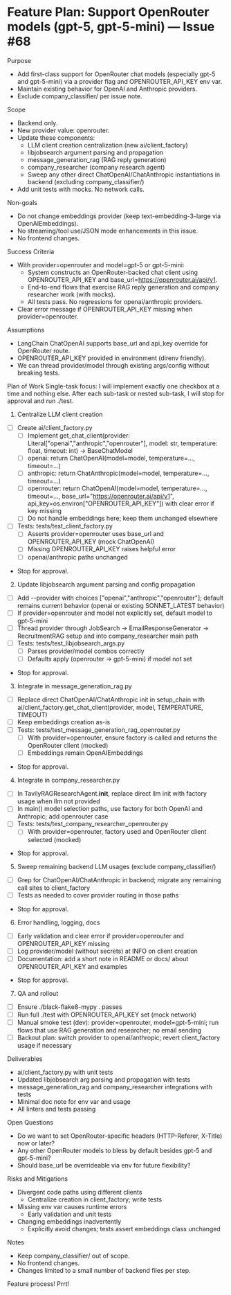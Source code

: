 # Feature Plan: Support OpenRouter models (gpt-5, gpt-5-mini) — Issue #68

Purpose
- Add first-class support for OpenRouter chat models (especially gpt-5 and gpt-5-mini) via a provider flag and OPENROUTER_API_KEY env var.
- Maintain existing behavior for OpenAI and Anthropic providers.
- Exclude company_classifier/ per issue note.

Scope
- Backend only.
- New provider value: openrouter.
- Update these components:
  - LLM client creation centralization (new ai/client_factory)
  - libjobsearch argument parsing and propagation
  - message_generation_rag (RAG reply generation)
  - company_researcher (company research agent)
  - Sweep any other direct ChatOpenAI/ChatAnthropic instantiations in backend (excluding company_classifier/)
- Add unit tests with mocks. No network calls.

Non-goals
- Do not change embeddings provider (keep text-embedding-3-large via OpenAIEmbeddings).
- No streaming/tool use/JSON mode enhancements in this issue.
- No frontend changes.

Success Criteria
- With provider=openrouter and model=gpt-5 or gpt-5-mini:
  - System constructs an OpenRouter-backed chat client using OPENROUTER_API_KEY and base_url=https://openrouter.ai/api/v1.
  - End-to-end flows that exercise RAG reply generation and company researcher work (with mocks).
  - All tests pass. No regressions for openai/anthropic providers.
- Clear error message if OPENROUTER_API_KEY missing when provider=openrouter.

Assumptions
- LangChain ChatOpenAI supports base_url and api_key override for OpenRouter route.
- OPENROUTER_API_KEY provided in environment (direnv friendly).
- We can thread provider/model through existing args/config without breaking tests.

Plan of Work
Single-task focus: I will implement exactly one checkbox at a time and nothing else. After each sub-task or nested sub-task, I will stop for approval and run ./test.

1) Centralize LLM client creation
- [ ] Create ai/client_factory.py
  - [ ] Implement get_chat_client(provider: Literal["openai","anthropic","openrouter"], model: str, temperature: float, timeout: int) -> BaseChatModel
  - [ ] openai: return ChatOpenAI(model=model, temperature=..., timeout=...)
  - [ ] anthropic: return ChatAnthropic(model=model, temperature=..., timeout=...)
  - [ ] openrouter: return ChatOpenAI(model=model, temperature=..., timeout=..., base_url="https://openrouter.ai/api/v1", api_key=os.environ["OPENROUTER_API_KEY"]) with clear error if key missing
  - [ ] Do not handle embeddings here; keep them unchanged elsewhere
- [ ] Tests: tests/test_client_factory.py
  - [ ] Asserts provider=openrouter uses base_url and OPENROUTER_API_KEY (mock ChatOpenAI)
  - [ ] Missing OPENROUTER_API_KEY raises helpful error
  - [ ] openai/anthropic paths unchanged
- Stop for approval.

2) Update libjobsearch argument parsing and config propagation
- [ ] Add --provider with choices ["openai","anthropic","openrouter"]; default remains current behavior (openai or existing SONNET_LATEST behavior)
- [ ] If provider=openrouter and model not explicitly set, default model to gpt-5-mini
- [ ] Thread provider through JobSearch -> EmailResponseGenerator -> RecruitmentRAG setup and into company_researcher main path
- [ ] Tests: tests/test_libjobsearch_args.py
  - [ ] Parses provider/model combos correctly
  - [ ] Defaults apply (openrouter -> gpt-5-mini) if model not set
- Stop for approval.

3) Integrate in message_generation_rag.py
- [ ] Replace direct ChatOpenAI/ChatAnthropic init in setup_chain with ai/client_factory.get_chat_client(provider, model, TEMPERATURE, TIMEOUT)
- [ ] Keep embeddings creation as-is
- [ ] Tests: tests/test_message_generation_rag_openrouter.py
  - [ ] With provider=openrouter, ensure factory is called and returns the OpenRouter client (mocked)
  - [ ] Embeddings remain OpenAIEmbeddings
- Stop for approval.

4) Integrate in company_researcher.py
- [ ] In TavilyRAGResearchAgent.__init__, replace direct llm init with factory usage when llm not provided
- [ ] In main() model selection paths, use factory for both OpenAI and Anthropic; add openrouter case
- [ ] Tests: tests/test_company_researcher_openrouter.py
  - [ ] With provider=openrouter, factory used and OpenRouter client selected (mocked)
- Stop for approval.

5) Sweep remaining backend LLM usages (exclude company_classifier/)
- [ ] Grep for ChatOpenAI/ChatAnthropic in backend; migrate any remaining call sites to client_factory
- [ ] Tests as needed to cover provider routing in those paths
- Stop for approval.

6) Error handling, logging, docs
- [ ] Early validation and clear error if provider=openrouter and OPENROUTER_API_KEY missing
- [ ] Log provider/model (without secrets) at INFO on client creation
- [ ] Documentation: add a short note in README or docs/ about OPENROUTER_API_KEY and examples
- Stop for approval.

7) QA and rollout
- [ ] Ensure ./black-flake8-mypy . passes
- [ ] Run full ./test with OPENROUTER_API_KEY set (mock network)
- [ ] Manual smoke test (dev): provider=openrouter, model=gpt-5-mini; run flows that use RAG generation and researcher; no email sending
- [ ] Backout plan: switch provider to openai/anthropic; revert client_factory usage if necessary

Deliverables
- ai/client_factory.py with unit tests
- Updated libjobsearch arg parsing and propagation with tests
- message_generation_rag and company_researcher integrations with tests
- Minimal doc note for env var and usage
- All linters and tests passing

Open Questions
- Do we want to set OpenRouter-specific headers (HTTP-Referer, X-Title) now or later?
- Any other OpenRouter models to bless by default besides gpt-5 and gpt-5-mini?
- Should base_url be overrideable via env for future flexibility?

Risks and Mitigations
- Divergent code paths using different clients
  - Centralize creation in client_factory; write tests
- Missing env var causes runtime errors
  - Early validation and unit tests
- Changing embeddings inadvertently
  - Explicitly avoid changes; tests assert embeddings class unchanged

Notes
- Keep company_classifier/ out of scope.
- No frontend changes.
- Changes limited to a small number of backend files per step.

Feature process! Prrt!
